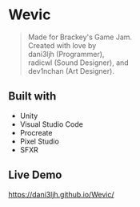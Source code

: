 # Wevic

> Made for Brackey's Game Jam. <br>
> Created with love by <br>
> dani3ljh (Programmer), <br>
> radicwl (Sound Designer), and <br>
> dev1nchan (Art Designer).

## Built with

-   Unity
-   Visual Studio Code
-   Procreate
-   Pixel Studio
-   SFXR

## Live Demo

https://dani3ljh.github.io/Wevic/
